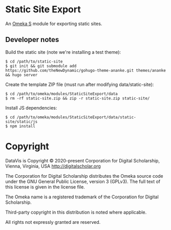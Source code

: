 # Static Site Export

An [Omeka S](https://omeka.org/s/) module for exporting static sites.

## Developer notes

Build the static site (note we're installing a test theme):

```
$ cd /path/to/static-site
$ git init && git submodule add https://github.com/theNewDynamic/gohugo-theme-ananke.git themes/ananke && hugo server
```

Create the template ZIP file (must run after modifying data/static-site):

```
$ cd /path/to/omeka/modules/StaticSiteExport/data
$ rm -rf static-site.zip && zip -r static-site.zip static-site/
```

Install JS dependencies:

```
$ cd /path/to/omeka/modules/StaticSiteExport/data/static-site/static/js
$ npm install
```

# Copyright

DataVis is Copyright © 2020-present Corporation for Digital Scholarship, Vienna, Virginia, USA http://digitalscholar.org

The Corporation for Digital Scholarship distributes the Omeka source code under the GNU General Public License, version 3 (GPLv3). The full text of this license is given in the license file.

The Omeka name is a registered trademark of the Corporation for Digital Scholarship.

Third-party copyright in this distribution is noted where applicable.

All rights not expressly granted are reserved.

